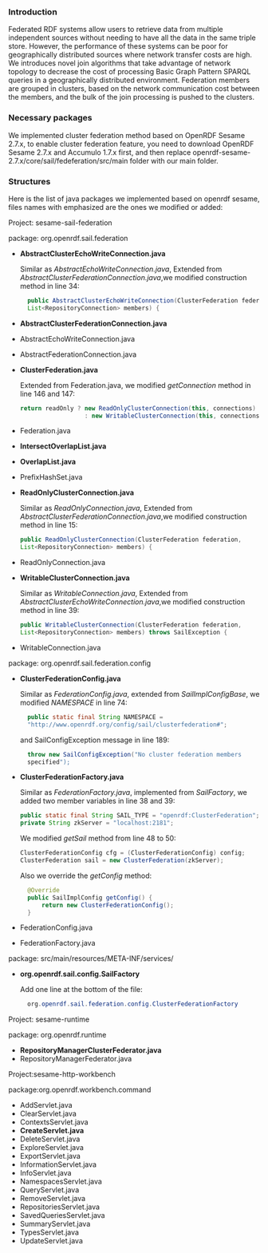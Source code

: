 
### Introduction
Federated RDF systems allow users to retrieve data from multiple independent sources without needing to have all the data in the same triple store. However, the performance of these systems can be poor for geographically distributed sources where network transfer costs are high. We introduces novel join algorithms that take advantage of network topology to decrease the cost of processing Basic Graph Pattern SPARQL queries in a geographically distributed environment. Federation members are grouped in clusters, based on the network communication cost between the members, and the bulk of the join processing is pushed to the clusters.

### Necessary packages
We implemented cluster federation method based on OpenRDF Sesame 2.7.x, to enable cluster federation feature, you need to download OpenRDF Sesame 2.7.x and Accumulo 1.7.x first, and then replace openrdf-sesame-2.7.x/core/sail/fedeferation/src/main folder with our main folder.

### Structures
Here is the list of java packages we implemented based on openrdf sesame, files names with emphasized are the ones we modified or added:

Project: sesame-sail-federation

package: org.openrdf.sail.federation
* **AbstractClusterEchoWriteConnection.java**

  Similar as *AbstractEchoWriteConnection.java*, Extended from *AbstractClusterFederationConnection.java*,we modified construction method in line 34:
	
  ```java
	public AbstractClusterEchoWriteConnection(ClusterFederation federation,
	List<RepositoryConnection> members) {
  ```
* **AbstractClusterFederationConnection.java**


* AbstractEchoWriteConnection.java
* AbstractFederationConnection.java
* **ClusterFederation.java**

  Extended from Federation.java, we modified *getConnection* method in line 146 and 147:
 
  ```java
  return readOnly ? new ReadOnlyClusterConnection(this, connections)
  					: new WritableClusterConnection(this, connections);
  ```

* Federation.java
* **IntersectOverlapList.java**
* **OverlapList.java**
* PrefixHashSet.java
* **ReadOnlyClusterConnection.java**

  Similar as *ReadOnlyConnection.java*, Extended from *AbstractClusterFederationConnection.java*,we modified construction method in line 15:
  
  ```java
  public ReadOnlyClusterConnection(ClusterFederation federation,
  List<RepositoryConnection> members) {
  ```
* ReadOnlyConnection.java
* **WritableClusterConnection.java**

  Similar as *WritableConnection.java*, Extended from *AbstractClusterEchoWriteConnection.java*,we modified construction method in line 39:
  
  ```java
  public WritableClusterConnection(ClusterFederation federation,
  List<RepositoryConnection> members) throws SailException {
  ```
* WritableConnection.java

package: org.openrdf.sail.federation.config
* **ClusterFederationConfig.java**

  Similar as *FederationConfig.java*, extended from *SailImplConfigBase*, we modified *NAMESPACE* in line 74:
  
  ```java
 	public static final String NAMESPACE =
	"http://www.openrdf.org/config/sail/clusterfederation#";
  ```
	and SailConfigException message in line 189:
  ```java
	throw new SailConfigException("No cluster federation members
	specified");
  ```
* **ClusterFederationFactory.java**

  Similar as *FederationFactory.java*, implemented from *SailFactory*, we added two member variables in line 38 and 39:
  
  ```java
  public static final String SAIL_TYPE = "openrdf:ClusterFederation";
  private String zkServer = "localhost:2181";
  ```
  We modified *getSail* method from line 48 to 50:
  
  ```java
  ClusterFederationConfig cfg = (ClusterFederationConfig) config;
  ClusterFederation sail = new ClusterFederation(zkServer);
  ```
  Also we override the *getConfig* method:
  
  ```java
	@Override
	public SailImplConfig getConfig() {
		return new ClusterFederationConfig();
	}
  ```
* FederationConfig.java
* FederationFactory.java

package: src/main/resources/META-INF/services/
* **org.openrdf.sail.config.SailFactory**

  Add one line at the bottom of the file:
  
  ```java  
	org.openrdf.sail.federation.config.ClusterFederationFactory
  ```

Project: sesame-runtime

package: org.openrdf.runtime

* **RepositoryManagerClusterFederator.java**
* RepositoryManagerFederator.java

Project:sesame-http-workbench

package:org.openrdf.workbench.command

* AddServlet.java
* ClearServlet.java
* ContextsServlet.java
* **CreateServlet.java**
* DeleteServlet.java
* ExploreServlet.java
* ExportServlet.java
* InformationServlet.java
* InfoServlet.java
* NamespacesServlet.java
* QueryServlet.java
* RemoveServlet.java
* RepositoriesServlet.java
* SavedQueriesServlet.java
* SummaryServlet.java
* TypesServlet.java
* UpdateServlet.java
